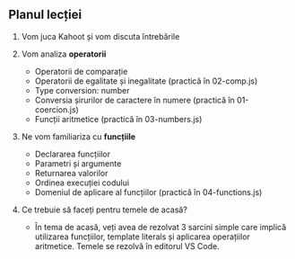 ## Planul lecției

1. Vom juca Kahoot și vom discuta întrebările

2. Vom analiza **operatorii**
   - Operatorii de comparație
   - Operatorii de egalitate și inegalitate (practică în 02-comp.js)
   - Type conversion: number
   - Conversia șirurilor de caractere în numere (practică în 01-coercion.js)
   - Funcții aritmetice (practică în 03-numbers.js)

3. Ne vom familiariza cu **funcțiile**
   - Declararea funcțiilor
   - Parametri și argumente
   - Returnarea valorilor
   - Ordinea execuției codului
   - Domeniul de aplicare al funcțiilor (practică în 04-functions.js)

4. Ce trebuie să faceți pentru temele de acasă?
   - În tema de acasă, veți avea de rezolvat 3 sarcini simple care implică utilizarea funcțiilor, template literals și aplicarea operațiilor aritmetice. Temele se rezolvă în editorul VS Code.
